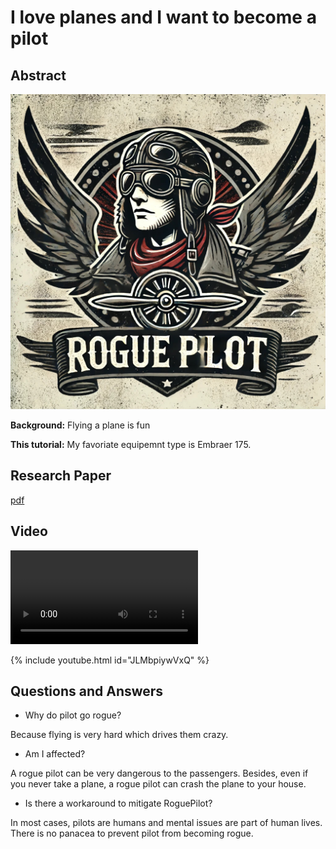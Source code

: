 # I love planes and I want to become a pilot

## Abstract

![logo](https://github.com/rogue-pilot/rogue-pilot.github.io/blob/main/docs/logo_rogue_pilot.jpg)

**Background:** Flying a plane is fun

**This tutorial:** My favoriate equipemnt type is Embraer 175.

## Research Paper

[pdf](The-Rogue-Pilot-Phenomenon.pdf)

## Video

<video src="https://github.com/rogue-pilot/rogue-pilot.github.io/raw/main/docs/test1.mp4" controls="controls" style="max-width: 730px;">
</video>

{% include youtube.html id="JLMbpiywVxQ" %}


## Questions and Answers

* Why do pilot go rogue?

Because flying is very hard which drives them crazy.

* Am I affected?

A rogue pilot can be very dangerous to the passengers. Besides, even if you never take a plane, a rogue pilot can crash the plane to your house. 

* Is there a workaround to mitigate RoguePilot?

In most cases, pilots are humans and mental issues are part of human lives. There is no panacea to prevent pilot from becoming rogue.




